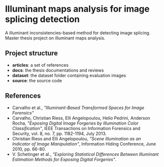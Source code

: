 # Illuminant maps analysis for image splicing detection

A illuminant inconsistencies-based method for detecting image splicing. Master thesis project on illuminant maps analysis.

## Project structure

* **articles**: a set of references
* **docs**: the thesis documentations and reviews
* **dataset**: the dataset folder containing evaluation images
* **source**: the source code

## References

* Carvalho et al., *"Illuminant-Based Transformed Spaces for Image Forensics"*
* Carvalho, Christian Riess, Elli Angelopoulou, Helio Pedrini, Anderson Rocha, *"Exposing Digital Image Forgeries by Illumination Color Classification"*, IEEE Transactions on Information Forensics and Security,
  vol. 8, no. 7, pp. 1182-1194, July 2013.
* Christian Riess and Elli Angelopoulou, *"Scene Illumination as an Indicator of Image Manipulation"*, Information Hiding Conference, June 2010, pp. 66-80.
* V. Schetinger et al., *"Exploring Statistical Differences Between Illuminant Estimation Methods for Exposing Digital Forgeries"*.
